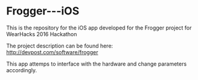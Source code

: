 # Frogger---iOS
This is the repository for the iOS app developed for the Frogger project for WearHacks 2016 Hackathon

The project description can be found here: http://devpost.com/software/frogger

This app attemps to interface with the hardware and change parameters accordingly.
